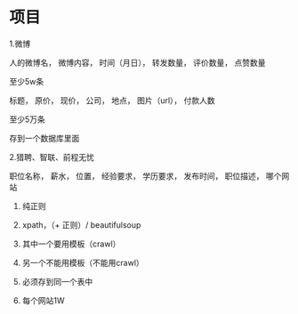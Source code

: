

项目
===

1.微博 

人的微博名， 微博内容， 时间（月日）， 转发数量， 评价数量， 点赞数量

至少5w条

标题， 原价， 现价， 公司， 地点， 图片（url）， 付款人数

至少5万条

存到一个数据库里面


2.猎聘、智联、前程无忧

职位名称， 薪水， 位置， 经验要求， 学历要求， 发布时间， 职位描述， 哪个网站 

1. 纯正则
2. xpath，（+ 正则）/ beautifulsoup

3. 其中一个要用模板（crawl）
4. 另一个不能用模板（不能用crawl）
5. 必须存到同一个表中
6. 每个网站1W



